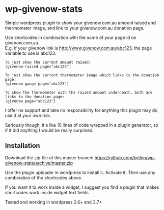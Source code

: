 wp-givenow-stats
================
  
Simple wordpress plugin to show your givenow.com.au amount raised and thermometer image, and link to your givenow.com.au donation page.
  
  
Use shortcodes in combination with the name of your page id on givenow.com.au.  
E.g. if your givenow link is http://www.givenow.com.au/abc123, the page variable to use is abc123.   
  
```
To just show the current amount raised:
[givenow-raised page="abc123"]
```
  
```
To just show the current thermometer image which links to the donation page:
[givenow-gauge page="abc123"]
```
  
```
To show the thermometer with the raised amount underneath, both are links to the donation page:
[givenow page="abc123"]
```
  
  
I offer no support and take no responsibility for anything this plugin may do, use it at your own risk.   
  
Seriously though, it's like 10 lines of code wrapped in a plugin generator, so if it did anything I would be really surprised.


Installation  
----
Download the zip file of this master branch: https://github.com/kythin/wp-givenow-stats/archive/master.zip
  
Use the plugin uploader in wordpress to install it. Activate it. Then use any combination of the shortcodes above.
  
If you want it to work inside a widget, I suggest you find a plugin that makes shortcodes work inside widget text fields.


Tested and working in wordpress 3.6+ and 3.7+
